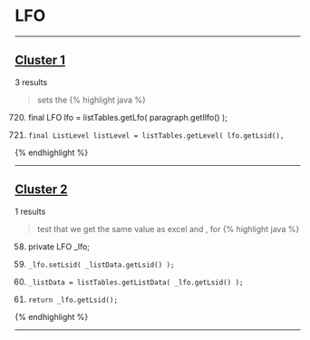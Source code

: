 # LFO

***

## [Cluster 1](./1)
3 results
> sets the 
{% highlight java %}
720. final LFO lfo = listTables.getLfo( paragraph.getIlfo() );
728.     final ListLevel listLevel = listTables.getLevel( lfo.getLsid(),
{% endhighlight %}

***

## [Cluster 2](./2)
1 results
> test that we get the same value as excel and , for 
{% highlight java %}
58. private LFO _lfo;
78.     _lfo.setLsid( _listData.getLsid() );
111.     _listData = listTables.getListData( _lfo.getLsid() );
134.     return _lfo.getLsid();
{% endhighlight %}

***

